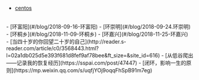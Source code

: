- [centos](#/note/centos)
<br>
- [环富阳](#/blog/2018-09-16-环富阳)
- [环崇明](#/blog/2018-09-24.环崇明)
- [环桐乡](#/blog/2018-11-09-环桐乡)
- [环嘉兴](#/blog/2018-11-25-环嘉兴)
<br>
- [当四十岁的你回望二十岁的自己](http://reader.s-reader.com/article/c0/3568443.html?l=02a1db025d5e393f681d8fef9af78bee&ft_size=&site_id=616)
- [从低谷爬出——记录我的恢复经历](https://sspai.com/post/47447)
- [闭环，影响一生的原则](https://mp.weixin.qq.com/s/uqfjYOj9oqqFhSpB91m7eg)